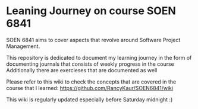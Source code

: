 # Leaning Journey on course SOEN 6841

SOEN 6841 aims to cover aspects that revolve around Software Project Management.

This repository is dedicated to document my learning journey in the form of documenting journals that consists of weekly progress in the course
Additionally there are exercieses that are documented as well

Please refer to this wiki to check the concepts that are covered in the course that I learned: https://github.com/RancyKaur/SOEN6841/wiki

This wiki is regularly updated especially before Saturday midnight :)
